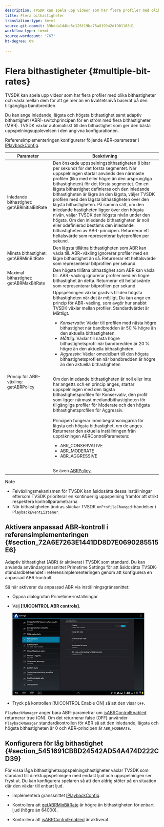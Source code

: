 ```yaml
---
description: TVSDK kan spela upp videor som har flera profiler med olika bithastigheter och växla mellan dem för att ge mer än en kvalitetsnivå baserat på den tillgängliga bandbredden.
title: Flera bithastigheter
translation-type: tm+mt
source-git-commit: 89bdda1d4bd5c126f19ba75a819942df901183d1
workflow-type: tm+mt
source-wordcount: '767'
ht-degree: 0%

---
```



# Flera bithastigheter {#multiple-bit-rates}

TVSDK kan spela upp videor som har flera profiler med olika bithastigheter och växla mellan dem för att ge mer än en kvalitetsnivå baserat på den tillgängliga bandbredden.

Du kan ange inledande, lägsta och högsta bithastighet samt adaptiv bithastighet (ABR)-switchprincipen för en ström med flera bithastigheter (MBR). TVSDK växlar automatiskt till den bithastighet som ger den bästa uppspelningsupplevelsen i den angivna konfigurationen.

Referensimplementeringen konfigurerar följande ABR-parametrar i [IPlaybackConfig](https://help.adobe.com/en_US/primetime/api/reference_implementation/android/javadoc/com/adobe/primetime/reference/config/IPlaybackConfig.html).

| Parameter | Beskrivning |
|--- |--- |
| Inledande bithastighet:  getABRInitialBitRate | Den önskade uppspelningsbithastigheten (i bitar per sekund) för det första segmentet. När uppspelningen startar används den närmaste profilen (lika med eller högre än den ursprungliga bithastigheten) för det första segmentet.  Om en lägsta bithastighet definieras och den inledande bithastigheten är lägre än den lägsta, väljer TVSDK profilen med den lägsta bithastigheten över den lägsta bithastigheten. På samma sätt, om den inledande hastigheten ligger över den högsta nivån, väljer TVSDK den högsta nivån under den högsta. Om den inledande bithastigheten är noll eller odefinierad bestäms den inledande bithastigheten av ABR-principen.  Returnerar ett heltalsvärde som representerar byteprofilen per sekund. |
| Minsta bithastighet:  getABRMinBitRate | Den lägsta tillåtna bithastigheten som ABR kan växla till. ABR-växling ignorerar profiler med en lägre bithastighet än så. Returnerar ett heltalsvärde som representerar bitprofilen per sekund. |
| Maximal bithastighet:  getABRMaxBitRate | Den högsta tillåtna bithastighet som ABR kan växla till. ABR-växling ignorerar profiler med en högre bithastighet än detta. Returnerar ett heltalsvärde som representerar bitprofilen per sekund. |
| Princip för ABR-växling:  getABRPolicy | Uppspelningen växlar gradvis till den högsta bithastigheten när det är möjligt. Du kan ange en princip för ABR-växling, som avgör hur snabbt TVSDK växlar mellan profiler. Standardvärdet är Måttligt. <ul><li>*Konservativ*: Växlar till profilen med nästa högre bithastighet när bandbredden är 50 % högre än den aktuella bithastigheten. </li><li>*Måttlig*: Växlar till nästa högre bithastighetsprofil när bandbredden är 20 % högre än den aktuella bithastigheten.</li><li>*Aggressiv*: Växlar omedelbart till den högsta bithastighetsprofilen när bandbredden är högre än den aktuella bithastigheten</li></ul><br/>Om den inledande bithastigheten är noll eller inte har angetts och en princip anges, startar uppspelningen med den lägsta bithastighetsprofilen för Konservativ, den profil som ligger närmast mediandbithastigheten för tillgängliga profiler för Moderate och den högsta bithastighetsprofilen för Aggressiv.<br/><br/>Principen fungerar inom begränsningarna för lägsta och högsta bithastighet, om de anges.  Returnerar den aktuella inställningen från uppräkningen ABRControlParameters: <ul><li>ABR_CONSERVATIVE</li><li>ABR_MODERATE </li><li>ABR_AGGRESSIVE</li></ul><br>Se även  [ABRPolicy](https://help.adobe.com/en_US/primetime/api/psdk/javadoc/com/adobe/mediacore/ABRControlParameters.ABRPolicy.html). |

>[!NOTE]
>
>* Felväxlingsmekanismen för TVSDK kan åsidosätta dessa inställningar eftersom TVSDK prioriterar en kontinuerlig uppspelning framför att strikt respektera kontrollparametrarna.
>* När bithastigheten ändras skickar TVSDK `onProfileChanged`-händelser i `PlaybackEventListener`.


## Aktivera anpassad ABR-kontroll i referensimplementeringen {#section_72A6E7263E1441DD8D7E0690285515E6}

Adaptiv bithastighet (ABR) är aktiverat i TVSDK som standard. Du kan använda användargränssnittet Primetime Settings för att åsidosätta TVSDK-standardbeteendet i referensimplementeringen genom att konfigurera en anpassad ABR-kontroll.

Så här aktiverar du anpassad ABR via inställningsgränssnittet:

* Öppna dialogrutan Primetime-inställningar.
* Välj **[!UICONTROL ABR controls]**.

   ![](assets/abr-configuration.jpg)

* Tryck på kontrollen [!UICONTROL Enable ON] så att den visar `OFF`.

`PlaybackManager` anger bara ABR-parametrar om [isABRControlEnabled](https://help.adobe.com/en_US/primetime/api/reference_implementation/android/javadoc/com/adobe/primetime/reference/config/IPlaybackConfig.html) returnerar true (ON). Om det returnerar false (OFF) använder `PlaybackManager` standardkontrollen för ABR så att den inledande, lägsta och högsta bithastigheten är 0 och ABR-principen är `ABR_MODERATE`.

## Konfigurera för låg bithastighet {#section_5451691CBBD24542AD54A474D222CD39}

För vissa låga bithastighetsuppspelningshastigheter växlar TVSDK som standard till direktuppspelningen med endast ljud och uppspelningen ser fryst ut. Du kan konfigurera spelaren så att den aldrig stöter på en situation där den växlar till enbart ljud.

* Implementera gränssnittet [IPlaybackConfig](https://help.adobe.com/en_US/primetime/api/reference_implementation/android/javadoc/com/adobe/primetime/reference/config/IPlaybackConfig.html):

* Kontrollera att [getABRMinBitRate](https://help.adobe.com/en_US/primetime/api/reference_implementation/android/javadoc/com/adobe/primetime/reference/config/IPlaybackConfig.html#getABRMinBitRate()) är högre än bithastigheten för enbart ljud (högre än 64000).
* Kontrollera att [isABRControlEnabled](https://help.adobe.com/en_US/primetime/api/reference_implementation/android/javadoc/com/adobe/primetime/reference/config/IPlaybackConfig.html#isABRControlEnabled()) är aktiverat.